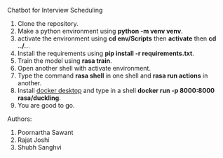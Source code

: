 Chatbot for Interview Scheduling

1.  Clone the repository.
2.  Make a python environment using **python -m venv venv**.
3.  activate the environment using **cd env/Scripts** then **activate** then **cd ../..**.
4.  Install the requirements using **pip install -r requirements.txt**.
5.  Train the model using **rasa train**.
6.  Open another shell with activate environment.
7.  Type the command **rasa shell** in one shell and **rasa run actions** in another.
8.  Install [docker desktop](https://docs.docker.com/docker-for-windows/install/) and type in a shell **docker run -p 8000:8000 rasa/duckling**. 
9.  You are good to go.

Authors:
1. Poornartha Sawant
2. Rajat Joshi
3. Shubh Sanghvi
